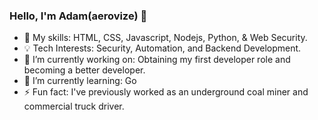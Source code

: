 ### Hello, I'm Adam(aerovize) 👋


- :wrench: My skills: HTML, CSS, Javascript, Nodejs, Python, & Web Security.
- :bulb: Tech Interests: Security, Automation, and Backend Development.
- 🔭 I’m currently working on: Obtaining my first developer role and becoming a better developer.
- 🌱 I’m currently learning: Go
- ⚡ Fun fact: I've previously worked as an underground coal miner and commercial truck driver.

